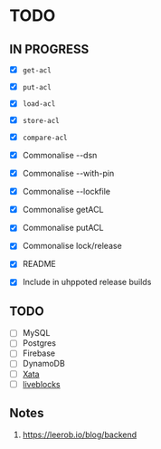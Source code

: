 # TODO

## IN PROGRESS

- [x] `get-acl`
- [x] `put-acl`
- [x] `load-acl`
- [x] `store-acl`
- [x] `compare-acl`
- [x] Commonalise --dsn
- [x] Commonalise --with-pin
- [x] Commonalise --lockfile
- [x] Commonalise getACL
- [x] Commonalise putACL
- [x] Commonalise lock/release
- [x] README
- [x] Include in uhppoted release builds


## TODO

- [ ] MySQL
- [ ] Postgres
- [ ] Firebase
- [ ] DynamoDB
- [ ] [Xata](https://xata.io)
- [ ] [liveblocks](https://liveblocks.io)

## Notes

1. https://leerob.io/blog/backend